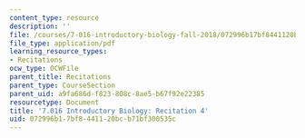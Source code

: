 ```yaml
---
content_type: resource
description: ''
file: /courses/7-016-introductory-biology-fall-2018/072996b17bf8441120bcb71bf300535c_MIT7_016F18rec4.pdf
file_type: application/pdf
learning_resource_types:
- Recitations
ocw_type: OCWFile
parent_title: Recitations
parent_type: CourseSection
parent_uid: a9fa686d-f823-808c-8ae5-b67f92e22385
resourcetype: Document
title: '7.016 Introductory Biology: Recitation 4'
uid: 072996b1-7bf8-4411-20bc-b71bf300535c
---
```

